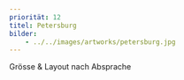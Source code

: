 ```yaml
---
priorität: 12
titel: Petersburg
bilder:
    - ../../images/artworks/petersburg.jpg
---
```


Grösse & Layout nach Absprache
